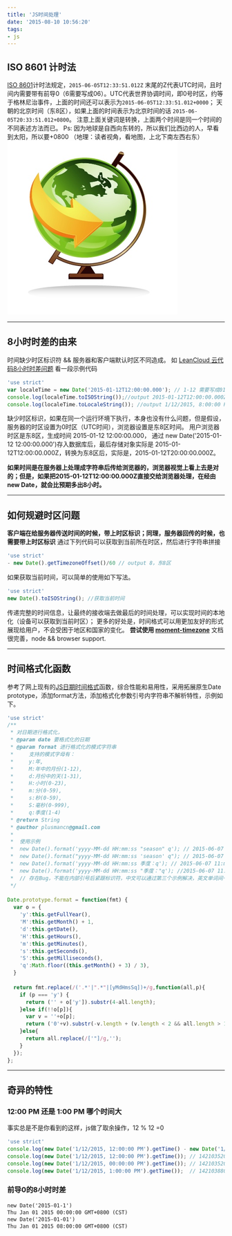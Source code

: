 ```yaml
---
title: 'JS时间处理'
date: '2015-08-10 10:56:20'
tags:
- js
---
```


## ISO 8601 计时法
[ISO 8601][2]计时法规定，`2015-06-05T12:33:51.012Z` 末尾的Z代表UTC时间，且时间内需要带有前导0（6需要写成06）。UTC代表世界协调时间，即0号时区，约等于格林尼治事件，上面的时间还可以表示为`2015-06-05T12:33:51.012+0000`；
天朝的北京时间（东8区），如果上面的时间表示为北京时间的话 `2015-06-05T20:33:51.012+0800`。
注意上面关键词是转换，上面两个时间是同一个时间的不同表述方法而已。
Ps:
因为地球是自西向东转的，所以我们比西边的人，早看到太阳，所以要+0800 （地理：读者视角，看地图，上北下南左西右东）  
![地球转向，自西向东](../images/445158-b53bcbcb2f0ff4f8.jpg)

---

<!-- more -->

## 8小时时差的由来
时间缺少时区标识符 && 服务器和客户端默认时区不同造成。
如 [LeanCloud 云代码8小时时差问题][4]
看一段示例代码
```javascript
'use strict'
var localeTime = new Date('2015-01-12T12:00:00.000'); // 1-12 需要写成01-12，表达式也等于 var localeTime = new Date('2015-01-12T12:00:00.000Z);
console.log(localeTime.toISOString());//output 2015-01-12T12:00:00.000Z，ISO 8601 时间
console.log(localeTime.toLocaleString()); //output 1/12/2015, 8:00:00 PM // 转换为当地时间，此处为东8区，+8小时。
```
缺少时区标识，如果在同一个运行环境下执行，本身也没有什么问题，但是假设，服务器的时区设置为0时区（UTC时间），浏览器设置是东8区时间。
用户浏览器时区是东8区，生成时间 2015-01-12 12:00:00.000，
通过 new Date('2015-01-12 12:00:00.000')存入数据库后，最后存储对象实际是 2015-01-12T12:00:00.000Z，转换为东8区后，实际是，2015-01-12T20:00:00.000Z。

**如果时间是在服务器上处理成字符串后传给浏览器的，浏览器视觉上看上去是对的；但是，如果把2015-01-12T12:00:00.000Z直接交给浏览器处理，在经由new Date，就会比预期多出8小时。**

---
## 如何规避时区问题
**客户端在给服务器传送时间的时候，带上时区标识；同理，服务器回传的时候，也需要带上时区标识**
通过下列代码可以获取到当前所在时区，然后进行字符串拼接
```javascript
'use strict'
- new Date().getTimezoneOffset()/60 // output 8，东8区
```
如果获取当前时间，可以简单的使用如下写法。
```javascript
'use strict'
new Date().toISOString(); //获取当前时间
```
传递完整的时间信息，让最终的接收端去做最后的时间处理，可以实现时间的本地化（设备可以获取到当前时区）；
更多的好处是，时间格式可以用更加友好的形式展现给用户，不会受困于地区和国家的变化。
**尝试使用 [moment-timezone][5]**
文档很完善，node && browser support.

---
## 时间格式化函数
参考了网上现有的[JS日期时间格式][6]函数，综合性能和易用性，采用拓展原生Date prototype，添加format方法，添加格式化参数引号内字符串不解析特性，示例如下。
```javascript
'use strict'
/**
 * 对日期进行格式化，
 * @param date 要格式化的日期
 * @param format 进行格式化的模式字符串
 *     支持的模式字母有：
 *     y:年,
 *     M:年中的月份(1-12),
 *     d:月份中的天(1-31),
 *     H:小时(0-23),
 *     m:分(0-59),
 *     s:秒(0-59),
 *     S:毫秒(0-999),
 *     q:季度(1-4)
 * @return String
 * @author plusmancn@gmail.com
 *
 *  使用示例
 *  new Date().format('yyyy-MM-dd HH:mm:ss "season" q'); // 2015-06-07 11:mm:17 season 2
 *  new Date().format("yyyy-MM-dd HH:mm:ss 'season' q"); // 2015-06-07 11:mm:17 season 2
 *  new Date().format('yyyy-MM-dd HH:mm:ss 季度：q'); // 2015-06-07 11:mm:17 季度：2
 *  new Date().format('yyyy-MM-dd HH:mm:ss "季度："q'); //2015-06-07 11:mm:17 02
 *  // 存在Bug，不能在内部引号后紧跟标识符，中文可以通过第三个示例解决，英文单词间一般都有空格，所以影响不大。
 */

Date.prototype.format = function(fmt) {
  var o = {
    'y':this.getFullYear(),
    'M':this.getMonth() + 1,
    'd':this.getDate(),
    'H':this.getHours(),
    'm':this.getMinutes(),
    's':this.getSeconds(),
    'S':this.getMilliseconds(),
    'q':Math.floor((this.getMonth() + 3) / 3),
  }

  return fmt.replace(/('.*'|".*"|[yMdHmsSq])+/g,function(all,p){
    if (p === 'y') {
      return ('' + o['y']).substr(4-all.length);
    }else if(!!o[p]){
      var v = ''+o[p];
      return ('0'+v).substr(-v.length + (v.length < 2 && all.length > 1?-1:0));
    }else{
      return all.replace(/['"]/g,'');
    }
  });
};
```
---
## 奇异的特性
###  12:00 PM 还是 1:00 PM 哪个时间大
事实总是不是你看到的这样，js做了取余操作，12 % 12 =0
```javascript
'use strict'
console.log(new Date('1/12/2015, 12:00:00 PM').getTime() - new Date('1/12/2015, 1:00:00 PM').getTime()); // output  -3600000
console.log(new Date('1/12/2015, 12:00:00 PM').getTime()); // 1421035200000
console.log(new Date('1/12/2015, 00:00:00 PM').getTime()); // 1421035200000
console.log(new Date('1/12/2015, 1:00:00 PM').getTime());  // 1421038800000
```

### 前导0的8小时时差
```
new Date('2015-01-1')
Thu Jan 01 2015 00:00:00 GMT+0800 (CST)
new Date('2015-01-01')
Thu Jan 01 2015 08:00:00 GMT+0800 (CST)
```


  [1]: https://zybuluo.com/plusman/note/105522
  [2]: http://zh.wikipedia.org/w/index.php?title=ISO_8601&_=20150605114027
  [4]: https://leancloud.cn/docs/cloud_code_guide.html#%E6%97%B6%E5%8C%BA%E9%97%AE%E9%A2%98
  [5]: http://momentjs.com/timezone/
  [6]: http://yaniswang.com/frontend/2013/02/16/dateformat-performance/
